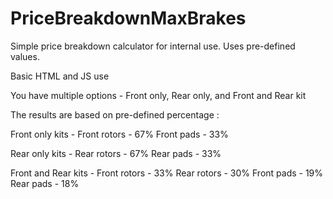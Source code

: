 # PriceBreakdownMaxBrakes
Simple price breakdown calculator for internal use. Uses pre-defined values. 

Basic HTML and JS use 

You have multiple options - Front only, Rear only, and Front and Rear kit 

The results are based on pre-defined percentage : 

Front only kits - 
Front rotors - 67%
Front pads - 33% 

Rear only kits - 
Rear rotors - 67% 
Rear pads - 33% 

Front and Rear kits - 
Front rotors -  33%
Rear rotors - 30%
Front pads - 19%
Rear pads - 18%




